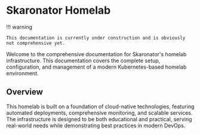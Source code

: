 # Skaronator Homelab

!!! warning

    This documentation is currently under construction and is obviously not comprehensive yet.

Welcome to the comprehensive documentation for Skaronator's homelab infrastructure. This documentation covers the complete setup, configuration, and management of a modern Kubernetes-based homelab environment.

## Overview

This homelab is built on a foundation of cloud-native technologies, featuring automated deployments, comprehensive monitoring, and scalable services. The infrastructure is designed to be both educational and practical, serving real-world needs while demonstrating best practices in modern DevOps.

